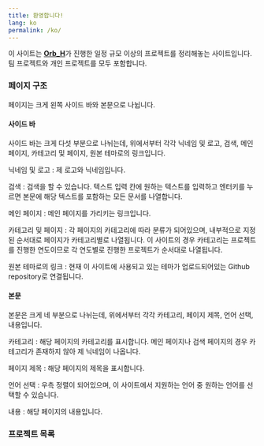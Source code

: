 ```yaml
---
title: 환영합니다!
lang: ko
permalink: /ko/
---
```


이 사이트는 [**Orb_H**](https://github.com/Orb-H)가 진행한 일정 규모 이상의 프로젝트를 정리해놓는 사이트입니다. 팀 프로젝트와 개인 프로젝트를 모두 포함합니다.

### 페이지 구조


페이지는 크게 왼쪽 사이드 바와 본문으로 나뉩니다.

#### 사이드 바

사이드 바는 크게 다섯 부분으로 나뉘는데, 위에서부터 각각 닉네임 및 로고, 검색, 메인 페이지, 카테고리 및 페이지, 원본 테마로의 링크입니다.

닉네임 및 로고
: 제 로고와 닉네임입니다.

검색
: 검색을 할 수 있습니다. 텍스트 입력 칸에 원하는 텍스트를 입력하고 엔터키를 누르면 본문에 해당 텍스트를 포함하는 모든 문서를 나열합니다.

메인 페이지
: 메인 페이지를 가리키는 링크입니다.

카테고리 및 페이지
: 각 페이지의 카테고리에 따라 분류가 되어있으며, 내부적으로 지정된 순서대로 페이지가 카테고리별로 나열됩니다. 이 사이트의 경우 카테고리는 프로젝트를 진행한 연도이므로 각 연도별로 진행한 프로젝트가 순서대로 나열됩니다.

원본 테마로의 링크
: 현재 이 사이트에 사용되고 있는 테마가 업로드되어있는 Github repository로 연결됩니다.

#### 본문

본문은 크게 네 부분으로 나뉘는데, 위에서부터 각각 카테고리, 페이지 제목, 언어 선택, 내용입니다.

카테고리
: 해당 페이지의 카테고리를 표시합니다. 메인 페이지나 검색 페이지의 경우 카테고리가 존재하지 않아 제 닉네임이 나옵니다.

페이지 제목
: 해당 페이지의 제목을 표시합니다.

언어 선택
: 우측 정렬이 되어있으며, 이 사이트에서 지원하는 언어 중 원하는 언어를 선택할 수 있습니다.

내용
: 해당 페이지의 내용입니다.

### 프로젝트 목록
